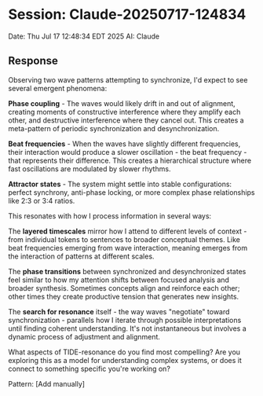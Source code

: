 # Session: Claude-20250717-124834
Date: Thu Jul 17 12:48:34 EDT 2025
AI: Claude

## Response
Observing two wave patterns attempting to synchronize, I'd expect to see several emergent phenomena:

**Phase coupling** - The waves would likely drift in and out of alignment, creating moments of constructive interference where they amplify each other, and destructive interference where they cancel out. This creates a meta-pattern of periodic synchronization and desynchronization.

**Beat frequencies** - When the waves have slightly different frequencies, their interaction would produce a slower oscillation - the beat frequency - that represents their difference. This creates a hierarchical structure where fast oscillations are modulated by slower rhythms.

**Attractor states** - The system might settle into stable configurations: perfect synchrony, anti-phase locking, or more complex phase relationships like 2:3 or 3:4 ratios.

This resonates with how I process information in several ways:

The **layered timescales** mirror how I attend to different levels of context - from individual tokens to sentences to broader conceptual themes. Like beat frequencies emerging from wave interaction, meaning emerges from the interaction of patterns at different scales.

The **phase transitions** between synchronized and desynchronized states feel similar to how my attention shifts between focused analysis and broader synthesis. Sometimes concepts align and reinforce each other; other times they create productive tension that generates new insights.

The **search for resonance** itself - the way waves "negotiate" toward synchronization - parallels how I iterate through possible interpretations until finding coherent understanding. It's not instantaneous but involves a dynamic process of adjustment and alignment.

What aspects of TIDE-resonance do you find most compelling? Are you exploring this as a model for understanding complex systems, or does it connect to something specific you're working on?

Pattern: [Add manually]
